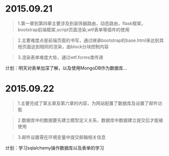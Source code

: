2015.09.21
==========
>1.第一章到第四章主要涉及到装饰器路由，动态路由，flask框架，bootstrap前端框架,script页面渲染,wtf表单等插件的使用

>2.主要难度点是前端页面的书写，通过继承bootstrap的base.html来达到其他页面达到相同的渲染，由block分块控制内容

>3.渲染表单难度大些，通过wtf.forms类传递

计划：明天对表单加深了解，以及使用MongoDB作为数据库...

2015.09.22
==========
>1.主要完成了第五章及第六章的内容，为网站配置了数据库及设置了邮件功能

>2.数据库中的数据要先建立模型定义关系，数据库中数据建立提交后才能被使用

>3.邮件设置需在环境变量中提交邮箱相关信息

计划：学习sqlalchemy操作数据库以及表单的学习
